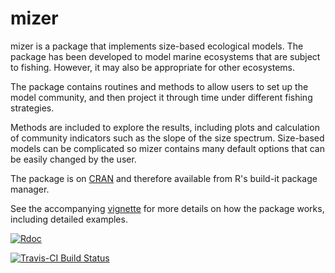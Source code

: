 # mizer

mizer is a package that implements size-based ecological models.
The package has been developed to model marine ecosystems that are subject
to fishing. However, it may also be appropriate for other ecosystems.

The package contains routines and methods to allow users to set up the model
community, and then project it through time under different fishing
strategies.

Methods are included to explore the results, including plots and 
calculation of community indicators such as the slope of the size spectrum.
Size-based models can be complicated so mizer contains many default
options that can be easily changed by the user.

The package is on [CRAN](https://cran.r-project.org/package=mizer) and 
therefore available from R's build-it package manager.

See the accompanying [vignette](https://CRAN.R-project.org/package=mizer/vignettes/mizer_vignette.pdf) 
for more details on how the package works, including detailed examples.

[![Rdoc](http://www.rdocumentation.org/badges/version/mizer)](http://www.rdocumentation.org/packages/mizer)

[![Travis-CI Build Status](https://travis-ci.org/sizespectrum/mizer.svg?branch=master)](https://travis-ci.org/sizespectrum/mizer)
